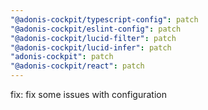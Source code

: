 ```yaml
---
"@adonis-cockpit/typescript-config": patch
"@adonis-cockpit/eslint-config": patch
"@adonis-cockpit/lucid-filter": patch
"@adonis-cockpit/lucid-infer": patch
"adonis-cockpit": patch
"@adonis-cockpit/react": patch
---
```


fix: fix some issues with configuration
